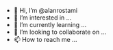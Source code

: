 - 👋 Hi, I’m @alanrostami
- 👀 I’m interested in ...
- 🌱 I’m currently learning ...
- 💞️ I’m looking to collaborate on ...
- 📫 How to reach me ...

<!---
alanrostami/alanrostami is a ✨ special ✨ repository because its `README.md` (this file) appears on your GitHub profile.
You can click the Preview link to take a look at your changes.
--->
